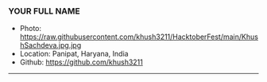 ### YOUR FULL NAME
- Photo: https://raw.githubusercontent.com/khush3211/HacktoberFest/main/KhushSachdeva.jpg.jpg
- Location: Panipat, Haryana, India
- Github: https://github.com/khush3211
***
